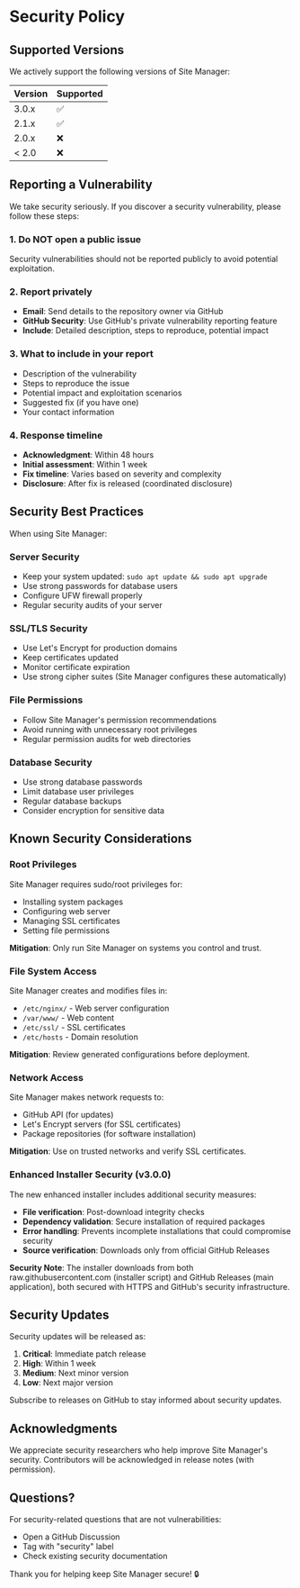 # Security Policy

## Supported Versions

We actively support the following versions of Site Manager:

| Version | Supported          |
| ------- | ------------------ |
| 3.0.x   | :white_check_mark: |
| 2.1.x   | :white_check_mark: |
| 2.0.x   | :x:                |
| < 2.0   | :x:                |

## Reporting a Vulnerability

We take security seriously. If you discover a security vulnerability, please follow these steps:

### 1. Do NOT open a public issue
Security vulnerabilities should not be reported publicly to avoid potential exploitation.

### 2. Report privately
- **Email**: Send details to the repository owner via GitHub
- **GitHub Security**: Use GitHub's private vulnerability reporting feature
- **Include**: Detailed description, steps to reproduce, potential impact

### 3. What to include in your report
- Description of the vulnerability
- Steps to reproduce the issue
- Potential impact and exploitation scenarios
- Suggested fix (if you have one)
- Your contact information

### 4. Response timeline
- **Acknowledgment**: Within 48 hours
- **Initial assessment**: Within 1 week
- **Fix timeline**: Varies based on severity and complexity
- **Disclosure**: After fix is released (coordinated disclosure)

## Security Best Practices

When using Site Manager:

### Server Security
- Keep your system updated: `sudo apt update && sudo apt upgrade`
- Use strong passwords for database users
- Configure UFW firewall properly
- Regular security audits of your server

### SSL/TLS Security
- Use Let's Encrypt for production domains
- Keep certificates updated
- Monitor certificate expiration
- Use strong cipher suites (Site Manager configures these automatically)

### File Permissions
- Follow Site Manager's permission recommendations
- Avoid running with unnecessary root privileges
- Regular permission audits for web directories

### Database Security
- Use strong database passwords
- Limit database user privileges
- Regular database backups
- Consider encryption for sensitive data

## Known Security Considerations

### Root Privileges
Site Manager requires sudo/root privileges for:
- Installing system packages
- Configuring web server
- Managing SSL certificates
- Setting file permissions

**Mitigation**: Only run Site Manager on systems you control and trust.

### File System Access
Site Manager creates and modifies files in:
- `/etc/nginx/` - Web server configuration
- `/var/www/` - Web content
- `/etc/ssl/` - SSL certificates
- `/etc/hosts` - Domain resolution

**Mitigation**: Review generated configurations before deployment.

### Network Access
Site Manager makes network requests to:
- GitHub API (for updates)
- Let's Encrypt servers (for SSL certificates)
- Package repositories (for software installation)

**Mitigation**: Use on trusted networks and verify SSL certificates.

### Enhanced Installer Security (v3.0.0)
The new enhanced installer includes additional security measures:
- **File verification**: Post-download integrity checks
- **Dependency validation**: Secure installation of required packages
- **Error handling**: Prevents incomplete installations that could compromise security
- **Source verification**: Downloads only from official GitHub Releases

**Security Note**: The installer downloads from both raw.githubusercontent.com (installer script) and GitHub Releases (main application), both secured with HTTPS and GitHub's security infrastructure.

## Security Updates

Security updates will be released as:
1. **Critical**: Immediate patch release
2. **High**: Within 1 week
3. **Medium**: Next minor version
4. **Low**: Next major version

Subscribe to releases on GitHub to stay informed about security updates.

## Acknowledgments

We appreciate security researchers who help improve Site Manager's security. Contributors will be acknowledged in release notes (with permission).

## Questions?

For security-related questions that are not vulnerabilities:
- Open a GitHub Discussion
- Tag with "security" label
- Check existing security documentation

Thank you for helping keep Site Manager secure! 🔒
